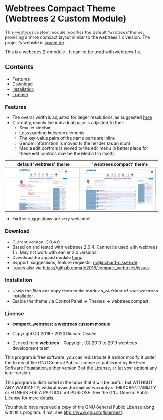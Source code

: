 
# Webtrees Compact Theme (Webtrees 2 Custom Module)

This [webtrees](https://www.webtrees.net/) custom module modifies the default 'webtrees' theme, providing a more compact layout similar to the webtrees 1.x version. The project’s website is [cissee.de](https://cissee.de). 

This is a webtrees 2.x module - It cannot be used with webtrees 1.x.

## Contents

* [Features](#features)
* [Download](#download)
* [Installation](#installation)
* [License](#license)

### Features<a name="features"/>

* The overall width is adjusted for larger resolutions, as suggested [here](https://www.webtrees.net/index.php/en/forum/3-help-for-2-0-alpha/32882-solved-support-for-bigger-monitors#70135)
* Currently, mainly the individual page is adjusted further:
    * Smaller sidebar
    * Less padding between elements
    * The key-value pairs of the name parts are inline
    * Gender information is moved to the header (as an icon)
    * Media edit controls is moved to the edit menu (a better place for these edit controls may be the Media tab itself)

default 'webtrees' theme   |  'webtrees compact' theme
:-------------------------:|:-------------------------:
![Screenshot](individual.png) | ![Screenshot](individual_compact.png)

* Further suggestions are very welcome!

### Download<a name="download"/>

* Current version: 2.0.4.0
* Based on and tested with webtrees 2.0.4. Cannot be used with webtrees 1.x. May not work with earlier 2.x versions!
* Download the zipped module [here](https://cissee.de/themes.latest.zip).
* Support, suggestions, feature requests: <ric@richard-cissee.de>
* Issues also via <https://github.com/ric2016/compact_webtrees/issues>

### Installation

* Unzip the files and copy them to the modules_v4 folder of your webtrees installation.
* Enable the theme via Control Panel -> Themes -> webtrees compact.

### License<a name="license"/>

* **compact_webtrees: a webtrees custom module**
* Copyright (C) 2019 - 2020 Richard Cissée

* Derived from **webtrees** - Copyright (C) 2010 to 2019 webtrees development team.

This program is free software: you can redistribute it and/or modify
it under the terms of the GNU General Public License as published by
the Free Software Foundation, either version 3 of the License, or
(at your option) any later version.

This program is distributed in the hope that it will be useful,
but WITHOUT ANY WARRANTY; without even the implied warranty of
MERCHANTABILITY or FITNESS FOR A PARTICULAR PURPOSE. See the
GNU General Public License for more details.

You should have received a copy of the GNU General Public License
along with this program. If not, see <http://www.gnu.org/licenses/>.
